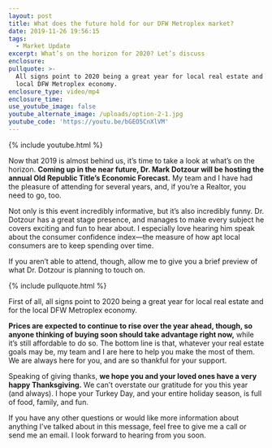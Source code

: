 ```yaml
---
layout: post
title: What does the future hold for our DFW Metroplex market?
date: 2019-11-26 19:56:15
tags:
  - Market Update
excerpt: What’s on the horizon for 2020? Let’s discuss
enclosure:
pullquote: >-
  All signs point to 2020 being a great year for local real estate and for the
  local DFW Metroplex economy.
enclosure_type: video/mp4
enclosure_time:
use_youtube_image: false
youtube_alternate_image: /uploads/option-2-1.jpg
youtube_code: 'https://youtu.be/bGEO5CnXlVM'
---
```


{% include youtube.html %}&nbsp;

Now that 2019 is almost behind us, it’s time to take a look at what’s on the horizon. **Coming up in the near future, Dr. Mark Dotzour will be hosting the annual Old Republic Title’s Economic Forecast.** My team and I have had the pleasure of attending for several years, and, if you’re a Realtor, you need to go, too.&nbsp;

Not only is this event incredibly informative, but it’s also incredibly funny. Dr. Dotzour has a great stage presence, and manages to make every subject he covers exciting and fun to hear about. I especially love hearing him speak about the consumer confidence index—the measure of how apt local consumers are to keep spending over time.&nbsp;

If you aren’t able to attend, though, allow me to give you a brief preview of what Dr. Dotzour is planning to touch on.

{% include pullquote.html %}&nbsp;

First of all, all signs point to 2020 being a great year for local real estate and for the local DFW Metroplex economy.&nbsp;

**Prices are expected to continue to rise over the year ahead, though, so anyone thinking of buying soon should take advantage right now,** while it’s still affordable to do so. The bottom line is that, whatever your real estate goals may be, my team and I are here to help you make the most of them. We are always here for you, and are so thankful for your support.&nbsp;

Speaking of giving thanks, **we hope you and your loved ones have a very happy Thanksgiving.** We can’t overstate our gratitude for you this year (and always). I hope your Turkey Day, and your entire holiday season, is full of food, family, and fun.&nbsp;

If you have any other questions or would like more information about anything I’ve talked about in this message, feel free to give me a call or send me an email. I look forward to hearing from you soon.